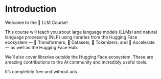 # Introduction

Welcome to the 🤗 LLM Course!

This course will teach you about large language models (LLMs) and natural language processing (NLP) using libraries from the Hugging Face ecosystem — 🤗 Transformers, 🤗 Datasets, 🤗 Tokenizers, and 🤗 Accelerate — as well as the Hugging Face Hub.

We’ll also cover libraries outside the Hugging Face ecosystem. These are amazing contributions to the AI community and incredibly useful tools.

It’s completely free and without ads.
